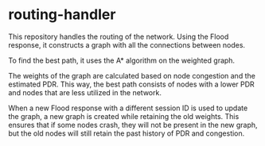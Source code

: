 # routing-handler
This repository handles the routing of the network. Using the Flood response, it constructs a graph with all the connections between nodes.

To find the best path, it uses the A* algorithm on the weighted graph.

The weights of the graph are calculated based on node congestion and the estimated PDR. This way, the best path consists of nodes with a lower PDR and nodes that are less utilized in the network.

When a new Flood response with a different session ID is used to update the graph, a new graph is created while retaining the old weights. This ensures that if some nodes crash, they will not be present in the new graph, but the old nodes will still retain the past history of PDR and congestion.